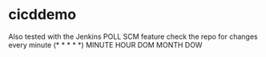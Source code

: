# cicddemo
Also tested with the Jenkins POLL SCM feature
check the repo for changes every minute (* * * * *)
MINUTE HOUR DOM MONTH DOW
